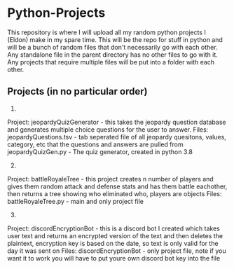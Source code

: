 # Python-Projects
This repository is where I will upload all my random python projects I (Eldon) make in my spare time.
This will be the repo for stuff in python and will be a bunch of random files that don't necessarily go with each other.
Any standalone file in the parent directory has no other files to go with it.
Any projects that require multiple files will be put into a folder with each other. 

Projects (in no particular order)
-------------------------
1)
Project:
jeopardyQuizGenerator - this takes the jeopardy question database and generates multiple choice questions for the user to answer. 
Files:
jeopardyQuestions.tsv - tab seperated file of all jeopardy quesitons, values, category, etc that the questions and answers are pulled from
jeopardyQuizGen.py - The quiz generator, created in python 3.8

2)
Project:
battleRoyaleTree - this project creates n number of players and gives them random attack and defense stats and has them battle eachother, then returns a tree showing who eliminated who, players are objects
Files:
battleRoyaleTree.py - main and only project file

3)
Project:
discordEncryptionBot - this is a discord bot I created which takes user text and returns an encrypted version of the text and then deletes the plaintext, encryption key is based on the date, so text is only valid for the day it was sent on
Files:
discordEncryptionBot - only project file, note if you want it to work you will have to put youre own discord bot key into the file
